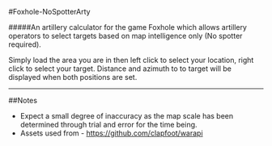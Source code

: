 #Foxhole-NoSpotterArty

#####An artillery calculator for the game Foxhole which allows artillery operators to select targets based on map intelligence only (No spotter required).

Simply load the area you are in then left click to select your location, right click to select your target.
Distance and azimuth to to target will be displayed when both positions are set.


---
##Notes
* Expect a small degree of inaccuracy as the map scale has been determined through trial and error for the time being.
* Assets used from - https://github.com/clapfoot/warapi

